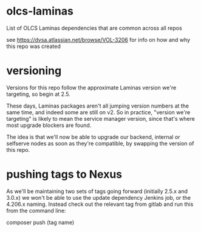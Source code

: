 # olcs-laminas

List of OLCS Laminas dependencies that are common across all repos

see https://dvsa.atlassian.net/browse/VOL-3206 for info on how and why this repo was created

# versioning

Versions for this repo follow the approximate Laminas version we're targeting, so begin at 2.5.

These days, Laminas packages aren't all jumping version numbers at the same time, and indeed some are still on v2.
So in practice, "version we're targeting" is likely to mean the service manager version, since that's where most upgrade blockers are found.

The idea is that we'll now be able to upgrade our backend, internal or selfserve nodes as soon as they're compatible, by swapping the version of this repo.

# pushing tags to Nexus

As we'll be maintaining two sets of tags going forward (initially 2.5.x and 3.0.x) we won't be able to use the update dependency
Jenkins job, or the 4.206.x naming. Instead check out the relevant tag from gitlab and run this from the command line:

composer push (tag name)
